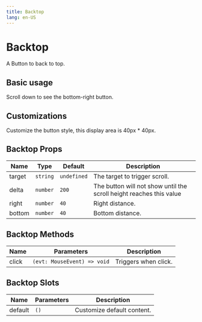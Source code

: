 ```yaml
---
title: Backtop
lang: en-US
---
```


# Backtop <new-badge/>

A Button to back to top.

## Basic usage

Scroll down to see the bottom-right button.

<demo src="../example/backtop/basic.vue"></demo>

## Customizations

Customize the button style, this display area is 40px * 40px.

<demo src="../example/backtop/custom.vue"></demo>

## Backtop Props
| Name | Type | Default | Description |
| --- | --- | --- | --- |
| target | `string` | `undefined` | The target to trigger scroll.
| delta | `number` | `200` | The button will not show until the scroll height reaches this value
| right | `number` | `40` |  Right distance.  |
| bottom | `number` | `40` | Bottom distance. |

## Backtop Methods

| Name | Parameters | Description |
| --- | --- | --- |
| click | `(evt: MouseEvent) => void` | Triggers when click. |

## Backtop Slots

| Name | Parameters | Description |
| --- | --- | --- |
| default | `()` | Customize default content. |
